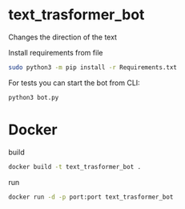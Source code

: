# text_trasformer_bot
Changes the direction of the text

Install requirements from file
```bash
sudo python3 -m pip install -r Requirements.txt
```

For tests you can start the bot from CLI:
```bash
python3 bot.py
```

# Docker
build
```bash
docker build -t text_trasformer_bot .
```
run
```bash
docker run -d -p port:port text_trasformer_bot
```